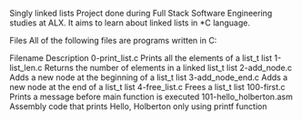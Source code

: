 Singly linked lists Project done during Full Stack Software Engineering studies at ALX. It aims to learn about linked lists in *C language.

Files All of the following files are programs written in C:

Filename Description 0-print_list.c Prints all the elements of a list_t list 1-list_len.c Returns the number of elements in a linked list_t list 2-add_node.c Adds a new node at the beginning of a list_t list 3-add_node_end.c Adds a new node at the end of a list_t list 4-free_list.c Frees a list_t list 100-first.c Prints a message before main function is executed 101-hello_holberton.asm Assembly code that prints Hello, Holberton only using printf function
